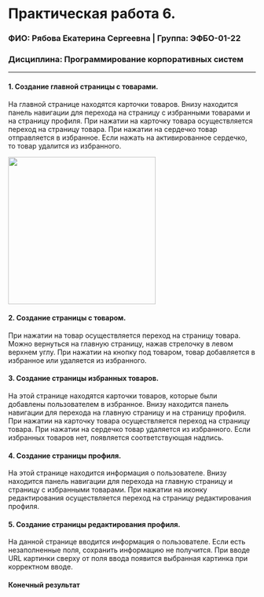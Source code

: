 Практическая работа 6.
=================================
### ФИО: Рябова Екатерина Сергеевна | Группа: ЭФБО-01-22
### Дисциплина: Программирование корпоративных систем

***
#### 1. Создание главной страницы с товарами. 
На главной странице находятся карточки товаров. Внизу находится панель навигации для перехода на страницу с избранными товарами и на страницу профиля. При нажатии на карточку товара осуществляется переход на страницу товара. При нажатии на сердечко товар отправляется в избранное. Если нажать на активированное сердечко, то товар удалится из избранного.

<img src="https://github.com/user-attachments/assets/819b21a9-1a2c-49eb-a9c1-bb36cb2cf89f" width="300">

#### 2. Создание страницы с товаром.
При нажатии на товар осуществляется переход на страницу товара. Можно вернуться на главную страницу, нажав стрелочку в левом верхнем углу. При нажатии на кнопку под товаром, товар добавляется в избранное или удаляется из избранного.

#### 3. Создание страницы избранных товаров.
На этой странице находятся карточки товаров, которые были добавлены пользователем в избранное. Внизу находится панель навигации для перехода на главную страницу и на страницу профиля. При нажатии на карточку товара осуществляется переход на страницу товара. При нажатии на сердечко товар удаляется из избранного. Если избранных товаров нет, появляется соответствующая надпись.

#### 4. Создание страницы профиля.
На этой странице находится информация о пользователе. Внизу находится панель навигации для перехода на главную страницу и страницу с избранными товарами. При нажатии на иконку редактирования осуществляется переход на страницу редактирования профиля.


#### 5. Создание страницы редактирования профиля.
На данной странице вводится информация о пользователе. Если есть незаполненные поля, сохранить информацию не получится. При вводе URL картинки сверху от поля ввода появится выбранная картинка при корректном вводе.


#### Конечный результат

